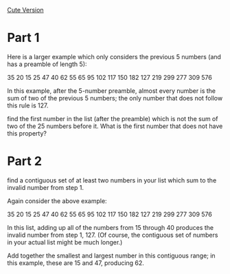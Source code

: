 [Cute Version](https://adventofcode.com/2020/day/9)

# Part 1

Here is a larger example which only considers the previous 5 numbers (and has a preamble of length 5):

35
20
15
25
47
40
62
55
65
95
102
117
150
182
127
219
299
277
309
576

In this example, after the 5-number preamble, almost every number is the sum of two of the previous 5 numbers; the only number that does not follow this rule is 127.

find the first number in the list (after the preamble) which is not the sum of two of the 25 numbers before it. What is the first number that does not have this property?

# Part 2

find a contiguous set of at least two numbers in your list which sum to the invalid number from step 1.

Again consider the above example:

35
20
15
25
47
40
62
55
65
95
102
117
150
182
127
219
299
277
309
576

In this list, adding up all of the numbers from 15 through 40 produces the invalid number from step 1, 127. (Of course, the contiguous set of numbers in your actual list might be much longer.)

Add together the smallest and largest number in this contiguous range; in this example, these are 15 and 47, producing 62.